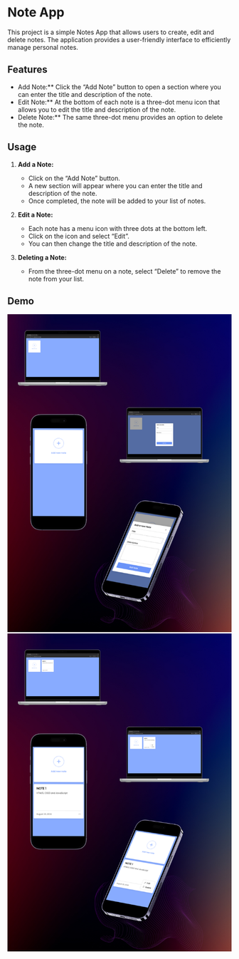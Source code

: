 # Note App

This project is a simple Notes App that allows users to create, edit and delete notes. The application provides a user-friendly interface to efficiently manage personal notes.

## Features

- Add Note:** Click the “Add Note” button to open a section where you can enter the title and description of the note.
- Edit Note:** At the bottom of each note is a three-dot menu icon that allows you to edit the title and description of the note.
- Delete Note:** The same three-dot menu provides an option to delete the note.

## Usage

1. **Add a Note:**
   - Click on the “Add Note” button.
   - A new section will appear where you can enter the title and description of the note.
   - Once completed, the note will be added to your list of notes.

2. **Edit a Note:**
   - Each note has a menu icon with three dots at the bottom left.
   - Click on the icon and select “Edit”.
   - You can then change the title and description of the note.

3. **Deleting a Note:**
   - From the three-dot menu on a note, select “Delete” to remove the note from your list.

## Demo

![Note App Image](https://github.com/BGWEB08/README.md-IMAGES/blob/main/JavaScript%20Trials/Note%20App/noteapp-img.png?raw=true)
![Note App Image](https://github.com/BGWEB08/README.md-IMAGES/blob/main/JavaScript%20Trials/Note%20App/noteapp-img-2.png?raw=true)
